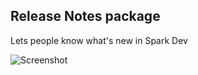 ## Release Notes package

Lets people know what's new in Spark Dev

![Screenshot](https://f.cloud.github.com/assets/1424/1228569/cce6eb26-27a6-11e3-8675-a6905e50a9a6.png)
